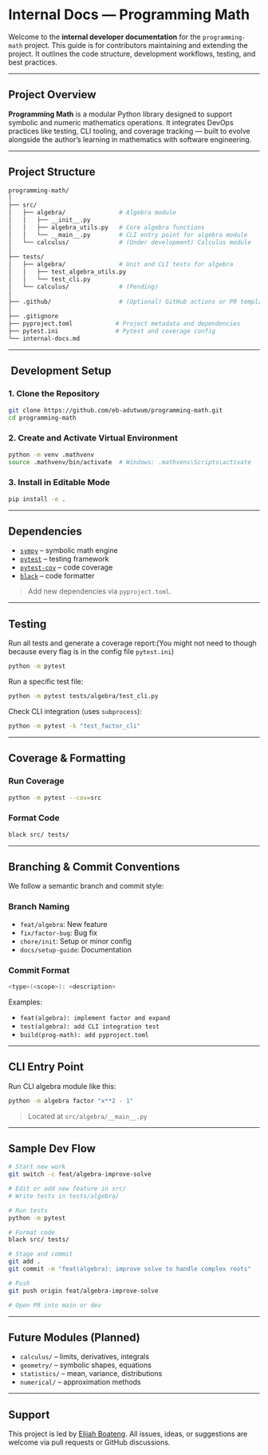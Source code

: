 # Internal Docs — Programming Math

Welcome to the **internal developer documentation** for the `programming-math` project. This guide is for contributors maintaining and extending the project. It outlines the code structure, development workflows, testing, and best practices.

---

## Project Overview

**Programming Math** is a modular Python library designed to support symbolic and numeric mathematics operations. It integrates DevOps practices like testing, CLI tooling, and coverage tracking — built to evolve alongside the author’s learning in mathematics with software engineering.

---

## Project Structure

```bash
programming-math/
│
├── src/
│   ├── algebra/               # Algebra module
│   │   ├── __init__.py
│   │   ├── algebra_utils.py   # Core algebra functions
│   │   └── __main__.py        # CLI entry point for algebra module
│   └── calculus/              # (Under development) Calculus module
│
├── tests/
│   ├── algebra/               # Unit and CLI tests for algebra
│   │   ├── test_algebra_utils.py
│   │   └── test_cli.py
│   └── calculus/              # (Pending)
│
├── .github/                   # (Optional) GitHub actions or PR templates
│
├── .gitignore
├── pyproject.toml            # Project metadata and dependencies
├── pytest.ini                # Pytest and coverage config
└── internal-docs.md          
```

---

## ️ Development Setup

### 1. Clone the Repository

```bash
git clone https://github.com/eb-adutwum/programming-math.git
cd programming-math
```

### 2. Create and Activate Virtual Environment

```bash
python -m venv .mathvenv
source .mathvenv/bin/activate  # Windows: .mathvenv\Scripts\activate
```

### 3. Install in Editable Mode

```bash
pip install -e .
```

---

##  Dependencies

* [`sympy`](https://www.sympy.org/) – symbolic math engine
* [`pytest`](https://docs.pytest.org/) – testing framework
* [`pytest-cov`](https://pytest-cov.readthedocs.io/) – code coverage
* [`black`](https://black.readthedocs.io/) – code formatter

> Add new dependencies via `pyproject.toml`.

---

## Testing

Run all tests and generate a coverage report:(You might not need to though because every flag is in the config file `pytest.ini`)

```bash
python -m pytest
```

Run a specific test file:

```bash
python -m pytest tests/algebra/test_cli.py
```

Check CLI integration (uses `subprocess`):

```bash
python -m pytest -k "test_factor_cli"
```

---

##  Coverage & Formatting

### Run Coverage

```bash
python -m pytest --cov=src
```

### Format Code

```bash
black src/ tests/
```

---

##  Branching & Commit Conventions

We follow a semantic branch and commit style:

### Branch Naming

* `feat/algebra`: New feature
* `fix/factor-bug`: Bug fix
* `chore/init`: Setup or minor config
* `docs/setup-guide`: Documentation

### Commit Format

```bash
<type>(<scope>): <description>
```

Examples:

* `feat(algebra): implement factor and expand`
* `test(algebra): add CLI integration test`
* `build(prog-math): add pyproject.toml`

---

## CLI Entry Point

Run CLI algebra module like this:

```bash
python -m algebra factor "x**2 - 1"
```

> Located at `src/algebra/__main__.py`

---

##  Sample Dev Flow

```bash
# Start new work
git switch -c feat/algebra-improve-solve

# Edit or add new feature in src/
# Write tests in tests/algebra/

# Run tests
python -m pytest

# Format code
black src/ tests/

# Stage and commit
git add .
git commit -m "feat(algebra): improve solve to handle complex roots"

# Push
git push origin feat/algebra-improve-solve

# Open PR into main or dev
```

---

##  Future Modules (Planned)

* `calculus/` – limits, derivatives, integrals
* `geometry/` – symbolic shapes, equations
* `statistics/` – mean, variance, distributions
* `numerical/` – approximation methods

---

##  Support

This project is led by [Elijah Boateng](mailto:eb.adutwum@gmail.com).
All issues, ideas, or suggestions are welcome via pull requests or GitHub discussions.

